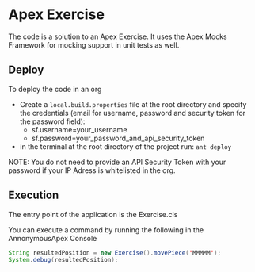 Apex Exercise
=============

The code is a solution to an Apex Exercise. It uses the Apex Mocks Framework for mocking support in unit tests as well.

## Deploy

To deploy the code in an org

- Create a ```local.build.properties``` file at the root directory and specify the credentials (email for username, password and security token for the password field):
    - sf.username=your_username
    - sf.password=your_password_and_api_security_token
- in the terminal at the root directory of the project run: ```ant deploy```

NOTE: You do not need to provide an API Security Token with your password if your IP Adress is whitelisted in the org. 

## Execution

The entry point of the application is the Exercise.cls

You can execute a command by running the following in the AnnonymousApex Console
``` java
String resultedPosition = new Exercise().movePiece('MMMMM');
System.debug(resultedPosition);
```

